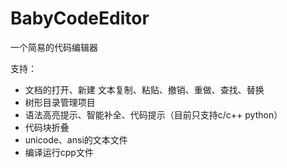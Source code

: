 # BabyCodeEditor
一个简易的代码编辑器

支持：
+ 文档的打开、新建 文本复制、粘贴、撤销、重做、查找、替换
+ 树形目录管理项目
+ 语法高亮提示、智能补全、代码提示（目前只支持c/c++ python）
+ 代码块折叠
+ unicode、ansi的文本文件
+ 编译运行cpp文件
    
